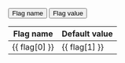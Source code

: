 <!-- Vue 2.x  -->
<script>
  new Vue({
    el: '#example_vue',
    // Options...
      methods: {
        multiple: function (event) {
          this.hide()
          this.show()
        },
        hide:  function (event) {

        },
        show: function (event) {

        }
      },
      data() {
          return {
              // flag_name: true,
              // flag_value: false,
              flags: {},
              isHidden: false

          };
      },

      created() {
          fetch('arches_flags.json')
              .then(response => response.json())
              .then(data => (this.flags = data))
              .catch(err => console.log(err));
      }
  });
</script>

<div id="example_vue">
    <button type="button" v-on:click="isHidden = true" v-on:click="isHidden = !isHidden">Flag name</button>
<!--    <button type="button" v-on:click="multiple">Flag name</button>-->
    <button @click=true>Flag value</button>
    <table>
        <thead>
            <tr>
                <th v-if="!isHidden">Flag name</th>
                <th ref="th">Default value</th>
<!--                <th>Description</th>-->
<!--                <th>Description</th>-->
            </tr>
        </thead>
        <tbody>
            <tr v-for="flag in flags">
                <td v-if="!isHidden">{{ flag[0] }}</td>
                <td ref="td">{{ flag[1] }}</td>
<!--                <td>{{ flag[2] }}</td>-->
<!--                <td>{{ flag[3] }}</td>-->
<!--                <td v-if="flag_value">{{ flag[1] }}</td>-->
            </tr>
        </tbody>
    </table>
</div>


<!--<script src="https://cdnjs.cloudflare.com/ajax/libs/vue/2.5.17/vue.js"></script>-->

<!--<main id="vue-app">-->
<!--  <div ref="div">Hello world</div>-->
<!--  <button type="button" v-on:click="hideElements()">Hide!</button>-->
<!--  <button type="button" v-on:click="showElements()">Show!</button>-->
<!--</main>-->

<!--<script>-->
<!--    var app = new Vue({-->
<!--        el: "#vue-app",-->
<!--        methods: {-->

<!--            hideElements: function () {-->
<!--                this.$refs.div.style.display = "none";-->
<!--            },-->
<!--            showElements: function () {-->
<!--                this.$refs.div.style.display = "inherit";-->

<!--            }-->
<!--        }-->
<!--    });-->
<!--</script>-->

